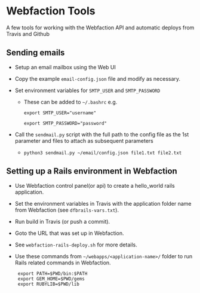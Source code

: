 # Webfaction Tools

A few tools for working with the Webfaction API and automatic deploys from Travis and Github

## Sending emails

  - Setup an email mailbox using the Web UI

  - Copy the example `email-config.json` file and modify as necessary.

  - Set environment variables for `SMTP_USER` and `SMTP_PASSWORD`
    - These can be added to `~/.bashrc` e.g.

       `export SMTP_USER="username"`

       `export SMTP_PASSWORD="password"`
       
  - Call the `sendmail.py` script with the full path to the config file as the 1st parameter and files to attach as subsequent parameters
    - `python3 sendmail.py ~/email/config.json file1.txt file2.txt`

## Setting up a Rails environment in Webfaction

 - Use Webfaction control panel(or api) to create a hello_world rails application.

 - Set the environment variables in Travis with the application folder name from Webfaction (see `dfbrails-vars.txt`).

 - Run build in Travis (or push a commit).

 - Goto the URL that was set up in Webfaction.

 - See `webfaction-rails-deploy.sh` for more details.

 - Use these commands from `~/webapps/<application-name>/` folder to run Rails related commands in Webfaction.
    ```
     export PATH=$PWD/bin:$PATH
     export GEM_HOME=$PWD/gems
     export RUBYLIB=$PWD/lib
     ```
